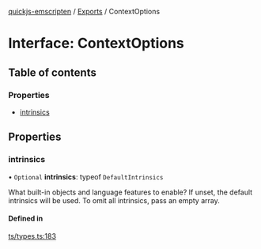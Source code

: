 [quickjs-emscripten](../README.md) / [Exports](../modules.md) / ContextOptions

# Interface: ContextOptions

## Table of contents

### Properties

- [intrinsics](ContextOptions.md#intrinsics)

## Properties

### intrinsics

• `Optional` **intrinsics**: typeof `DefaultIntrinsics`

What built-in objects and language features to enable?
If unset, the default intrinsics will be used.
To omit all intrinsics, pass an empty array.

#### Defined in

[ts/types.ts:183](https://github.com/yourWaifu/quickjs-emscripten/blob/main/ts/types.ts#L183)
